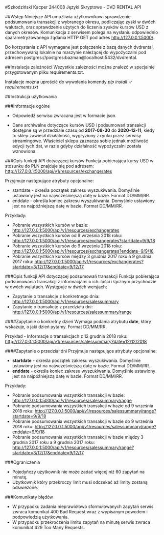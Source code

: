#Szkodziński Kacper 244008 Języki Skryptowe - DVD RENTAL API

##Wstęp
Niniejsze API umożliwia użytkownikowi sprawdzenie podsumowania transakcji z 
wybranego okresu, podliczając zyski w dwóch walutach, oraz sprawdzenie użytych 
do liczenia zysków kursów USD z danych okresów. 
Komunikacja z serwisem polega na wysłaniu odpowiednio sparametryzowanego żądania
HTTP GET pod adres http://127.0.0.1:5000/.

Do korzystania z API wymagane jest połączenie z bazą danych dvdrental,
przechowywaną lokalnie na maszynie należącej do wypożyczalni pod adresem
postgres://postgres:bazman@localhost:5432/dvdrental.

##Instalacja zależności
Wszystkie zależności można znaleźć w specjalnie przygotowanym pliku 
requirements.txt.

Instalacje można uprościć do wywołania komendy *pip install -r requirements.txt*

##Instrukcja użytkowania

###Informacje ogólne
- Odpowiedź serwisu zwracana jest w formacie json.

- Dane archiwalne dotyczące kursów USD i podsumowań transakcji dostępne są w
przedziale czasu od **2017-08-30** do **2020-12-11**, kiedy to sklep zawiesił
działalność, wygryziony z rynku przez serwisy streamingowe.
Właściciel sklepu zaznacza sobie jednak możliwość edycji tych dat, w razie gdyby
działalność wypożyczalni została wznowiona.
 
###Opis funkcji API dotyczącej kursów
Funkcja pobierająca kursy USD w stosunku do PLN znajduje się pod adresem:
http://127.0.0.1:5000/api/v1/resources/exchangerates

Przyjmuje następujące atrybuty opcjonalne:
- startdate - określa początek zakresu wyszukiwania. Domyślnie ustawiony jest
na najwcześniejszą datę w bazie. Format DD/MM/RR.
- enddate - określa koniec zakresu wyszukiwania. Domyślnie ustawiony jest
 na najpóźniejszą datę w bazie. Format DD/MM/RR.

Przykłady:
- Pobranie wszystkich kursów w bazie:
 http://127.0.0.1:5000/api/v1/resources/exchangerates
- Pobranie wszystkich kursów od 9 września 2018 roku:
 http://127.0.0.1:5000/api/v1/resources/exchangerates?startdate=9/9/18
- Pobranie wszystkich kursów do 9 września 2018 roku:
 http://127.0.0.1:5000/api/v1/resources/exchangerates?enddate=9/9/18
- Pobranie wszystkich kursów między 3 grudnia 2017 roku a 9 grudnia 2017 roku:
 http://127.0.0.1:5000/api/v1/resources/exchangerates?startdate=3/12/17&enddate=9/12/17

###Opis funkcji API dotyczącej podsumowań transakcji
Funkcja pobierająca podsumowania transakcji z informacjami o ich ilości i łącznym
 przychodzie w dwóch walutach. Występuje w dwóch wersjach:
 - Zapytanie o transakcje z konkretnego dnia:
 http://127.0.0.1:5000/api/v1/resources/salessummary
 - Zapytanie o transakcje z przedziału dni:
 http://127.0.0.1:5000/api/v1/resources/salessummary/range

####Zapytanie o konkretny dzień
Wymaga podania atrybutu **date**, który wskazuje, o jaki dzień pytamy.
 Format DD/MM/RR. 
 
Przykład - 
Informacje o transakcjach z 12 grudnia 2018 roku:
http://127.0.0.1:5000/api/v1/resources/salessummary?date=12/12/2018

####Zapytanie o przedział dni
Przyjmuje następujące atrybuty opcjonalne:
- **startdate** - określa początek zakresu wyszukiwania. Domyślnie ustawiony jest
na najwcześniejszą datę w bazie. Format DD/MM/RR.
- **enddate** - określa koniec zakresu wyszukiwania. Domyślnie ustawiony jest
 na najpóźniejszą datę w bazie. Format DD/MM/RR.

Przykłady:
- Pobranie podsumowania wszystkich transakcji w bazie:
 http://127.0.0.1:5000/api/v1/resources/salessummary/range
- Pobranie podsumowania wszystkich transakcji w bazie od 9 września 2018 roku:
 http://127.0.0.1:5000/api/v1/resources/salessummary/range?startdate=9/9/18
- Pobranie podsumowania wszystkich transakcji w bazie do 9 września 2018 roku:
 http://127.0.0.1:5000/api/v1/resources/salessummary/range?enddate=9/9/18
- Pobranie podsumowania wszystkich transakcji w bazie między 3 grudnia 2017
 roku a 9 grudnia 2017 roku:
 http://127.0.0.1:5000/api/v1/resources/salessummary/range?startdate=3/12/17&enddate=9/12/17
 
###Ograniczenia
- Pojedyńczy użytkownik nie może zadać więcej niż 60 zapytań na minutę.
- Użytkownik który przekroczy limit musi odczekać aż limity zostaną odświeżone.
 
###Komunikaty błędów
 - W przypadku zadania nieprawidłowo sformułowanych zapytań serwis zwraca komunikat 400 Bad
 Request wraz z wypisanym powodem i podpowiedzią użytkowania.
 - W przypadku przekroczenia limitu zapytań na minutę serwis zwraca komunikat
  429 Too Many Requests. 